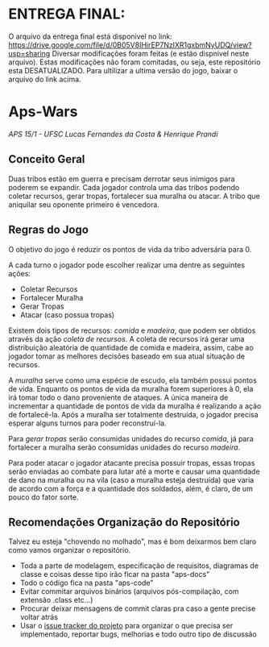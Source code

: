 # ENTREGA FINAL:
O arquivo da entrega final está disponivel no link:
https://drive.google.com/file/d/0B05V8IHirEP7NzlXR1gxbmNyUDQ/view?usp=sharing
Diversar modificações foram feitas (e estão dispnivel neste arquivo).
Estas modificações não foram comitadas, ou seja, este repositório esta DESATUALIZADO.
Para ultilizar a ultima versão do jogo, baixar o arquivo do link acima.

# Aps-Wars

*APS 15/1 - UFSC*
*Lucas Fernandes da Costa & Henrique Prandi*

## Conceito Geral

Duas tribos estão em guerra e precisam derrotar seus inimigos para poderem se expandir.
Cada jogador controla uma das tribos podendo coletar recursos, gerar tropas, fortalecer sua muralha ou atacar.
A tribo que aniquilar seu oponente primeiro é vencedora.

## Regras do Jogo

O objetivo do jogo é reduzir os pontos de vida da tribo adversária para 0.

A cada turno o jogador pode escolher realizar uma dentre as seguintes ações:
* Coletar Recursos
* Fortalecer Muralha
* Gerar Tropas
* Atacar (caso possua tropas)

Existem dois tipos de recursos: *comida* e *madeira*, que podem ser obtidos através da ação *coleta de recursos*. A coleta de recursos irá gerar uma distribuição aleatória de quantidade de comida e madeira, assim, cabe ao jogador tomar as melhores decisões baseado em sua atual situação de recursos.

A *muralha* serve como uma espécie de escudo, ela também possui pontos de vida. Enquanto os pontos de vida da muralha forem superiores à 0, ela irá tomar todo o dano proveniente de ataques. A única maneira de incrementar a quantidade de pontos de vida da muralha é realizando a ação de fortalecê-la. Após a muralha ser totalmente destruída, o jogador precisa esperar alguns turnos para poder reconstruí-la.

Para *gerar tropas* serão consumidas unidades do recurso *comida*, já para fortalecer a muralha serão consumidas unidades do recurso *madeira*.

Para poder atacar o jogador atacante precisa possuir tropas, essas tropas serão enviadas ao combate para lutar até a morte e causar uma quantidade de dano na muralha ou na vila (caso a muralha esteja destruída) que varia de acordo com a força e a quantidade dos soldados, além, é claro, de um pouco do fator sorte.

## Recomendações Organização do Repositório

Talvez eu esteja "chovendo no molhado", mas é bom deixarmos bem claro como vamos organizar o repositório.

* Toda a parte de modelagem, especificação de requisitos, diagramas de classe e coisas desse tipo irão ficar na pasta "aps-docs"
* Todo o código fica na pasta "aps-code"
* Evitar commitar arquivos binários (arquivos pós-compilação, com extensão .class etc...)
* Procurar deixar mensagens de commit claras pra caso a gente precise voltar atrás
* Usar o [issue tracker do projeto](https://github.com/lucasfcosta/aps-wars/issues) para organizar o que precisa ser implementado, reportar bugs, melhorias e todo outro tipo de discussão
